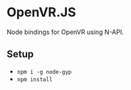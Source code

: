 # OpenVR.JS

Node bindings for OpenVR using N-API.

## Setup

* `npm i -g node-gyp`  
* `npm install`